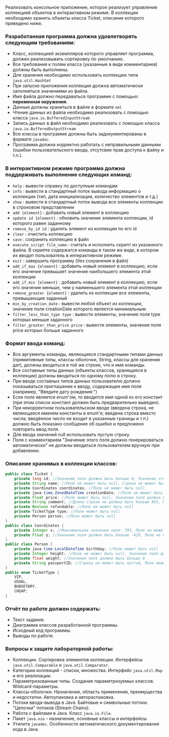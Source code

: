 Реализовать консольное приложение, которое реализует управление коллекцией объектов в интерактивном режиме. В коллекции необходимо хранить объекты класса Ticket, описание которого приведено ниже.

### Разработанная программа должна удовлетворять следующим требованиям:
- Класс, коллекцией экземпляров которого управляет программа, должен реализовывать сортировку по умолчанию.
- Все требования к полям класса (указанные в виде комментариев) должны быть выполнены.
- Для хранения необходимо использовать коллекцию типа `java.util.HashSet`
- При запуске приложения коллекция должна автоматически заполняться значениями из файла.
- Имя файла должно передаваться программе с помощью: **переменная окружения**.
- Данные должны храниться в файле в формате `xml`
- Чтение данных из файла необходимо реализовать с помощью класса `java.io.BufferedInputStream`
- Запись данных в файл необходимо реализовать с помощью класса `java.io.BufferedOutputStream`
- Все классы в программе должны быть задокументированы в формате `javadoc`.
- Программа должна корректно работать с неправильными данными (ошибки пользовательского ввода, отсутсвие прав доступа к файлу и т.п.).

### В интерактивном режиме программа должна поддерживать выполнение следующих команд:
-  `help` : вывести справку по доступным командам
- `info` : вывести в стандартный поток вывода информацию о коллекции (тип, дата инициализации, количество элементов и т.д.)
- `show` : вывести в стандартный поток вывода все элементы коллекции в строковом представлении
- `add {element}` : добавить новый элемент в коллекцию
- `update id {element}` : обновить значение элемента коллекции, id которого равен заданному
- `remove_by_id id` : удалить элемент из коллекции по его id
- `clear` : очистить коллекцию
- `save` : сохранить коллекцию в файл
- `execute_script file_name` : считать и исполнить скрипт из указанного файла. В скрипте содержатся команды в таком же виде, в котором их вводит пользователь в интерактивном режиме.
- `exit` : завершить программу (без сохранения в файл)
- `add_if_max {element}` : добавить новый элемент в коллекцию, если его значение превышает значение наибольшего элемента этой коллекции
- `add_if_min {element}` : добавить новый элемент в коллекцию, если его значение меньше, чем у наименьшего элемента этой коллекции
- `remove_greater {element}` : удалить из коллекции все элементы, превышающие заданный
- `min_by_creation_date` : вывести любой объект из коллекции, значение поля creationDate которого является минимальным
- `filter_less_than_type type` : вывести элементы, значение поля type которых меньше заданного
- `filter_greater_than_price price` : вывести элементы, значение поля price которых больше заданного

### Формат ввода команд:
- Все аргументы команды, являющиеся стандартными типами данных (примитивные типы, классы-оболочки, String, классы для хранения дат), должны вводиться в той же строке, что и имя команды.
- Все составные типы данных (объекты классов, хранящиеся в коллекции) должны вводиться по одному полю в строку.
- При вводе составных типов данных пользователю должно показываться приглашение к вводу, содержащее имя поля (например, "Введите дату рождения:")
- Если поле является enum'ом, то вводится имя одной из его констант (при этом список констант должен быть предварительно выведен).
- При некорректном пользовательском вводе (введена строка, не являющаяся именем константы в enum'е; введена строка вместо числа; введённое число не входит в указанные границы и т.п.) должно быть показано сообщение об ошибке и предложено повторить ввод поля.
- Для ввода значений null использовать пустую строку.
- Поля с комментарием "Значение этого поля должно генерироваться автоматически" не должны вводиться пользователем вручную при добавлении.

### Описание хранимых в коллекции классов:
```java
public class Ticket {
    private long id; //Значение поля должно быть больше 0, Значение этого поля должно быть уникальным, Значение этого поля должно генерироваться автоматически
    private String name; //Поле не может быть null, Строка не может быть пустой
    private Coordinates coordinates; //Поле не может быть null
    private java.time.ZonedDateTime creationDate; //Поле не может быть null, Значение этого поля должно генерироваться автоматически
    private Float price; //Поле может быть null, Значение поля должно быть больше 0
    private String comment; //Длина строки не должна быть больше 855, Поле может быть null
    private Boolean refundable; //Поле не может быть null
    private TicketType type; //Поле может быть null
    private Person person; //Поле может быть null
}
public class Coordinates {
    private Integer x; //Максимальное значение поля: 793, Поле не может быть null
    private Float y; //Значение поля должно быть больше -429, Поле не может быть null
}
public class Person {
    private java.time.LocalDateTime birthday; //Поле может быть null
    private Integer height; //Поле не может быть null, Значение поля должно быть больше 0
    private float weight; //Значение поля должно быть больше 0
    private String passportID; //Строка не может быть пустой, Поле может быть null
}
public enum TicketType {
    VIP,
    USUAL,
    BUDGETARY,
    CHEAP;
}
```

### Отчёт по работе должен содержать:
- Текст задания.
- Диаграмма классов разработанной программы.
- Исходный код программы.
- Выводы по работе.

### Вопросы к защите лабораторной работы:
- Коллекции. Сортировка элементов коллекции. Интерфейсы `java.util.Comparable` и `java.util.Comparator`.
- Категории коллекций - списки, множества. Интерфейс `java.util.Map` и его реализации.
- Параметризованные типы. Создание параметризуемых классов. Wildcard-параметры.
- Классы-оболочки. Назначение, область применения, преимущества и недостатки. Автоупаковка и автораспаковка.
- Потоки ввода-вывода в Java. Байтовые и символьные потоки. "Цепочки" потоков (Stream Chains).
- Работа с файлами в Java. Класс `java.io.File`.
- Пакет `java.nio` - назначение, основные классы и интерфейсы.
- Утилита `javadoc`. Особенности автоматического документирования кода в Java.